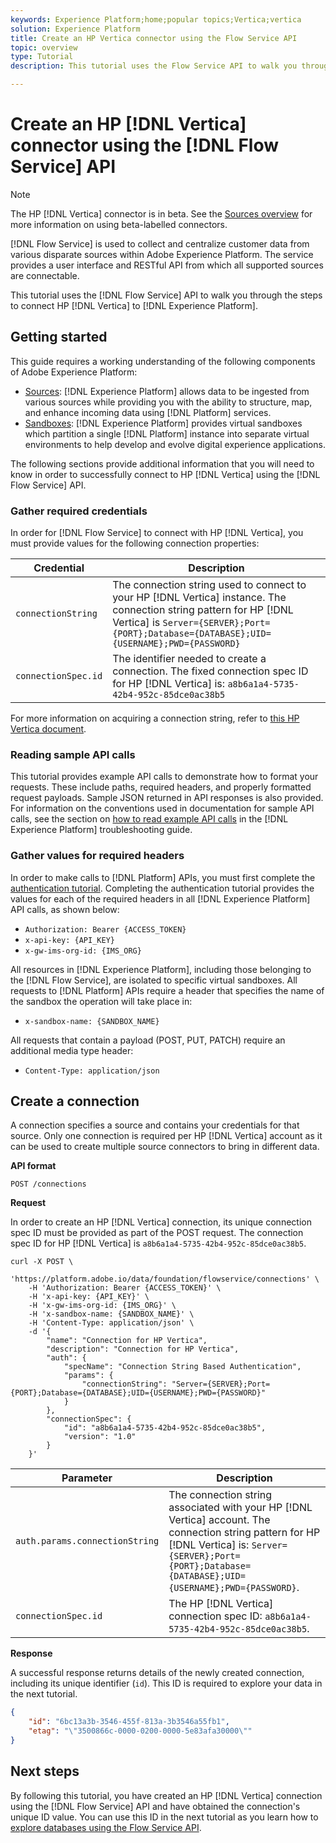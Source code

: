 ```yaml
---
keywords: Experience Platform;home;popular topics;Vertica;vertica
solution: Experience Platform
title: Create an HP Vertica connector using the Flow Service API
topic: overview
type: Tutorial
description: This tutorial uses the Flow Service API to walk you through the steps to connect HP Vertica to Experience Platform.

---
```


# Create an HP [!DNL Vertica] connector using the [!DNL Flow Service] API

>[!NOTE]
>
>The HP [!DNL Vertica] connector is in beta. See the [Sources overview](../../../../home.md#terms-and-conditions) for more information on using beta-labelled connectors.

[!DNL Flow Service] is used to collect and centralize customer data from various disparate sources within Adobe Experience Platform. The service provides a user interface and RESTful API from which all supported sources are connectable.

This tutorial uses the [!DNL Flow Service] API to walk you through the steps to connect HP [!DNL Vertica] to [!DNL Experience Platform].

## Getting started

This guide requires a working understanding of the following components of Adobe Experience Platform:

* [Sources](https://docs.adobe.com/content/help/en/experience-platform/source-connectors/home.html): [!DNL Experience Platform] allows data to be ingested from various sources while providing you with the ability to structure, map, and enhance incoming data using [!DNL Platform] services.
* [Sandboxes](https://docs.adobe.com/content/help/en/experience-platform/sandbox/home.html): [!DNL Experience Platform] provides virtual sandboxes which partition a single [!DNL Platform] instance into separate virtual environments to help develop and evolve digital experience applications.

The following sections provide additional information that you will need to know in order to successfully connect to HP [!DNL Vertica] using the [!DNL Flow Service] API.

### Gather required credentials

In order for [!DNL Flow Service] to connect with HP [!DNL Vertica], you must provide values for the following connection properties:

| Credential | Description |
| ---------- | ----------- |
| `connectionString` | The connection string used to connect to your HP [!DNL Vertica] instance. The connection string pattern for HP [!DNL Vertica] is `Server={SERVER};Port={PORT};Database={DATABASE};UID={USERNAME};PWD={PASSWORD}` |
| `connectionSpec.id` | The identifier needed to create a connection. The fixed connection spec ID for HP [!DNL Vertica] is: `a8b6a1a4-5735-42b4-952c-85dce0ac38b5` |

For more information on acquiring a connection string, refer to [this HP Vertica document](https://www.vertica.com/docs/9.2.x/HTML/Content/Authoring/ConnectingToVertica/ClientJDBC/CreatingAndConfiguringAConnection.htm).

### Reading sample API calls

This tutorial provides example API calls to demonstrate how to format your requests. These include paths, required headers, and properly formatted request payloads. Sample JSON returned in API responses is also provided. For information on the conventions used in documentation for sample API calls, see the section on [how to read example API calls](../../../../../landing/troubleshooting.md#how-do-i-format-an-api-request) in the [!DNL Experience Platform] troubleshooting guide.

### Gather values for required headers

In order to make calls to [!DNL Platform] APIs, you must first complete the [authentication tutorial](https://www.adobe.com/go/platform-api-authentication-en). Completing the authentication tutorial provides the values for each of the required headers in all [!DNL Experience Platform] API calls, as shown below:

* `Authorization: Bearer {ACCESS_TOKEN}`
* `x-api-key: {API_KEY}`
* `x-gw-ims-org-id: {IMS_ORG}`

All resources in [!DNL Experience Platform], including those belonging to the [!DNL Flow Service], are isolated to specific virtual sandboxes. All requests to [!DNL Platform] APIs require a header that specifies the name of the sandbox the operation will take place in:

* `x-sandbox-name: {SANDBOX_NAME}`

All requests that contain a payload (POST, PUT, PATCH) require an additional media type header:

* `Content-Type: application/json`

## Create a connection

A connection specifies a source and contains your credentials for that source. Only one connection is required per HP [!DNL Vertica] account as it can be used to create multiple source connectors to bring in different data.

**API format**

```http
POST /connections
```

**Request**

In order to create an HP [!DNL Vertica] connection, its unique connection spec ID must be provided as part of the POST request. The connection spec ID for HP [!DNL Vertica] is `a8b6a1a4-5735-42b4-952c-85dce0ac38b5`.

```shell
curl -X POST \
    'https://platform.adobe.io/data/foundation/flowservice/connections' \
    -H 'Authorization: Bearer {ACCESS_TOKEN}' \
    -H 'x-api-key: {API_KEY}' \
    -H 'x-gw-ims-org-id: {IMS_ORG}' \
    -H 'x-sandbox-name: {SANDBOX_NAME}' \
    -H 'Content-Type: application/json' \
    -d '{
        "name": "Connection for HP Vertica",
        "description": "Connection for HP Vertica",
        "auth": {
            "specName": "Connection String Based Authentication",
            "params": {
                "connectionString": "Server={SERVER};Port={PORT};Database={DATABASE};UID={USERNAME};PWD={PASSWORD}"
            }
        },
        "connectionSpec": {
            "id": "a8b6a1a4-5735-42b4-952c-85dce0ac38b5",
            "version": "1.0"
        }
    }'
```

| Parameter | Description |
| --------- | ----------- |
| `auth.params.connectionString` | The connection string associated with your HP [!DNL Vertica] account. The connection string pattern for HP [!DNL Vertica] is: `Server={SERVER};Port={PORT};Database={DATABASE};UID={USERNAME};PWD={PASSWORD}`. |
| `connectionSpec.id` | The HP [!DNL Vertica] connection spec ID: `a8b6a1a4-5735-42b4-952c-85dce0ac38b5`. |

**Response**

A successful response returns details of the newly created connection, including its unique identifier (`id`). This ID is required to explore your data in the next tutorial.

```json
{
    "id": "6bc13a3b-3546-455f-813a-3b3546a55fb1",
    "etag": "\"3500866c-0000-0200-0000-5e83afa30000\""
}
```

## Next steps

By following this tutorial, you have created an HP [!DNL Vertica] connection using the [!DNL Flow Service] API and have obtained the connection's unique ID value. You can use this ID in the next tutorial as you learn how to [explore databases using the Flow Service API](../../explore/database-nosql.md).
